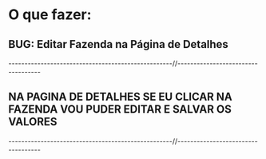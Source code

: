 # O que fazer:

## BUG: Editar Fazenda na Página de Detalhes

---------------------------------------------------//-----------------------------------

## NA PAGINA DE DETALHES SE EU CLICAR NA FAZENDA VOU PUDER EDITAR E SALVAR OS VALORES


---------------------------------------------------//-----------------------------------
